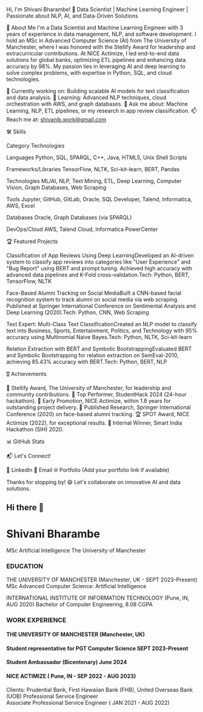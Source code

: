 

  
  Hi, I'm Shivani Bharambe! 👋
  Data Scientist | Machine Learning Engineer | Passionate about NLP, AI, and Data-Driven Solutions

  
    
  
  
    
  



🚀 About Me
I'm a Data Scientist and Machine Learning Engineer with 3 years of experience in data management, NLP, and software development. I hold an MSc in Advanced Computer Science (AI) from The University of Manchester, where I was honored with the Stellify Award for leadership and extracurricular contributions. At NICE Actimize, I led end-to-end data solutions for global banks, optimizing ETL pipelines and enhancing data accuracy by 98%. My passion lies in leveraging AI and deep learning to solve complex problems, with expertise in Python, SQL, and cloud technologies.

🔭 Currently working on: Building scalable AI models for text classification and data analysis.
🌱 Learning: Advanced NLP techniques, cloud orchestration with AWS, and graph databases.
💬 Ask me about: Machine Learning, NLP, ETL pipelines, or my research in app review classification.
📫 Reach me at: shivanib.work@gmail.com


🛠️ Skills



Category
Technologies



Languages
Python, SQL, SPARQL, C++, Java, HTML5, Unix Shell Scripts


Frameworks/Libraries
TensorFlow, NLTK, Sci-kit-learn, BERT, Pandas


Technologies
ML/AI, NLP, Text Mining, ETL, Deep Learning, Computer Vision, Graph Databases, Web Scraping


Tools
Jupyter, GitHub, GitLab, Oracle, SQL Developer, Talend, Informatica, AWS, Excel


Databases
Oracle, Graph Databases (via SPARQL)


DevOps/Cloud
AWS, Talend Cloud, Informatica PowerCenter



🏆 Featured Projects

Classification of App Reviews Using Deep LearningDeveloped an AI-driven system to classify app reviews into categories like "User Experience" and "Bug Report" using BERT and prompt tuning. Achieved high accuracy with advanced data pipelines and K-Fold cross-validation.Tech: Python, BERT, TensorFlow, NLTK

Face-Based Alumni Tracking on Social MediaBuilt a CNN-based facial recognition system to track alumni on social media via web scraping. Published at Springer International Conference on Sentimental Analysis and Deep Learning (2020).Tech: Python, CNN, Web Scraping

Text Expert: Multi-Class Text ClassificationCreated an NLP model to classify text into Business, Sports, Entertainment, Politics, and Technology with 95% accuracy using Multinomial Naive Bayes.Tech: Python, NLTK, Sci-kit-learn

Relation Extraction with BERT and Symbolic BootstrappingEvaluated BERT and Symbolic Bootstrapping for relation extraction on SemEval-2010, achieving 85.43% accuracy with BERT.Tech: Python, BERT, NLP



🎖️ Achievements

🏅 Stellify Award, The University of Manchester, for leadership and community contributions.
🥇 Top Performer, StudentHack 2024 (24-hour hackathon).
🚀 Early Promotion, NICE Actimize, within 1.8 years for outstanding project delivery.
📜 Published Research, Springer International Conference (2020) on face-based alumni tracking.
🏆 SPOT Award, NICE Actimize (2022), for exceptional results.
🥈 Internal Winner, Smart India Hackathon (SIH) 2020.


📊 GitHub Stats

  
  



📬 Let's Connect!

💼 LinkedIn
📧 Email
🌐 Portfolio (Add your portfolio link if available)



  Thanks for stopping by! 😄 Let's collaborate on innovative AI and data solutions.
  

## Hi there 👋

<!--
**shivani7798/shivani7798** is a ✨ _special_ ✨ repository because its `README.md` (this file) appears on your GitHub profile.

Here are some ideas to get you started:

- 🔭 I’m currently working on ...
- 🌱 I’m currently learning ...
- 👯 I’m looking to collaborate on ...
- 🤔 I’m looking for help with ...
- 💬 Ask me about ...
- 📫 How to reach me: ...
- 😄 Pronouns: ...
- ⚡ Fun fact: ...
-->
# Shivani Bharambe
MSc Artificial Intelligence
The University of Manchester

### EDUCATION
THE UNIVERSITY OF MANCHESTER (Manchester, UK - SEPT 2023-Present)
MSc Advanced Computer Science: Artificial Intelligence

INTERNATIONAL INSTITUTE OF INFORMATION TECHNOLOGY (Pune, IN,  AUG 2020)
Bachelor of Computer Engineering, 8.08 CGPA

### WORK EXPERIENCE
#### THE UNIVERSITY OF MANCHESTER (Manchester, UK)
#### Student representative for PGT Computer Science SEPT 2023-Present
#### Student Ambassador (Bicentenary)  June 2024

#### NICE ACTIMIZE	 ( Pune, IN - SEP 2022 - AUG 2023)
Clients:  Prudential Bank, First Hawaiian Bank (FHB), United Overseas Bank (UOB)
Professional Service Engineer  								       
Associate Professional Service Engineer ( JAN 2021 - AUG 2022)

